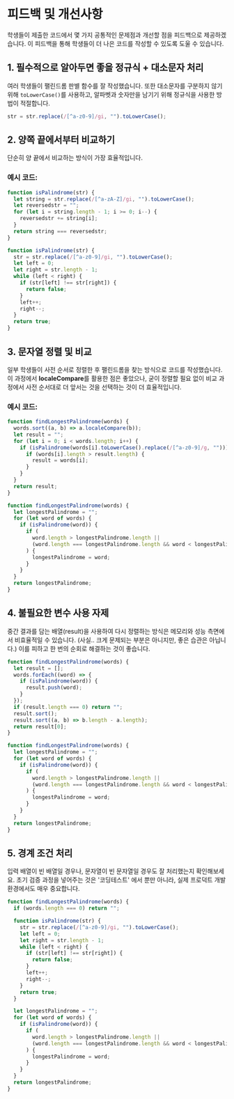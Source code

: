 # 피드백 및 개선사항

학생들이 제출한 코드에서 몇 가지 공통적인 문제점과 개선할 점을 피드백으로 제공하겠습니다. 이 피드백을 통해 학생들이 더 나은 코드를 작성할 수 있도록 도울 수 있습니다.

## 1. 필수적으로 알아두면 좋을 정규식 + 대소문자 처리

여러 학생들이 팰린드롬 판별 함수를 잘 작성했습니다.
또한 대소문자를 구분하지 않기 위해 `toLowerCase()`를 사용하고, 알파벳과 숫자만을 남기기 위해 정규식을 사용한 방법이 적절합니다.

```javascript
str = str.replace(/[^a-z0-9]/gi, "").toLowerCase();
```

## 2. 양쪽 끝에서부터 비교하기

단순히 양 끝에서 비교하는 방식이 가장 효율적입니다.

### 예시 코드:

```javascript
function isPalindrome(str) {
  let string = str.replace(/[^a-zA-Z]/gi, "").toLowerCase();
  let reversedstr = "";
  for (let i = string.length - 1; i >= 0; i--) {
    reversedstr += string[i];
  }
  return string === reversedstr;
}
```

```javascript
function isPalindrome(str) {
  str = str.replace(/[^a-z0-9]/gi, "").toLowerCase();
  let left = 0;
  let right = str.length - 1;
  while (left < right) {
    if (str[left] !== str[right]) {
      return false;
    }
    left++;
    right--;
  }
  return true;
}
```

## 3. 문자열 정렬 및 비교

일부 학생들이 사전 순서로 정렬한 후 팰린드롬을 찾는 방식으로 코드를 작성했습니다.
이 과정에서 **localeCompare**를 활용한 점은 좋았으나, 굳이 정렬할 필요 없이 비교 과정에서 사전 순서대로 더 앞서는 것을 선택하는 것이 더 효율적입니다.

### 예시 코드:

```javascript
function findLongestPalindrome(words) {
  words.sort((a, b) => a.localeCompare(b));
  let result = "";
  for (let i = 0; i < words.length; i++) {
    if (isPalindrome(words[i].toLowerCase().replace(/[^a-z0-9]/g, ""))) {
      if (words[i].length > result.length) {
        result = words[i];
      }
    }
  }
  return result;
}
```

```javascript
function findLongestPalindrome(words) {
  let longestPalindrome = "";
  for (let word of words) {
    if (isPalindrome(word)) {
      if (
        word.length > longestPalindrome.length ||
        (word.length === longestPalindrome.length && word < longestPalindrome)
      ) {
        longestPalindrome = word;
      }
    }
  }
  return longestPalindrome;
}
```

## 4. 불필요한 변수 사용 자제

중간 결과를 담는 배열(result)을 사용하여 다시 정렬하는 방식은 메모리와 성능 측면에서 비효율적일 수 있습니다.
(사실.. 크게 문제되는 부분은 아니지만, 좋은 습관은 아닙니다.)
이를 피하고 한 번의 순회로 해결하는 것이 좋습니다.

```javascript
function findLongestPalindrome(words) {
  let result = [];
  words.forEach((word) => {
    if (isPalindrome(word)) {
      result.push(word);
    }
  });
  if (result.length === 0) return "";
  result.sort();
  result.sort((a, b) => b.length - a.length);
  return result[0];
}
```

```javascript
function findLongestPalindrome(words) {
  let longestPalindrome = "";
  for (let word of words) {
    if (isPalindrome(word)) {
      if (
        word.length > longestPalindrome.length ||
        (word.length === longestPalindrome.length && word < longestPalindrome)
      ) {
        longestPalindrome = word;
      }
    }
  }
  return longestPalindrome;
}
```

## 5. 경계 조건 처리

입력 배열이 빈 배열일 경우나, 문자열이 빈 문자열일 경우도 잘 처리했는지 확인해보세요.
초기 검증 과정을 넣어주는 것은 '코딩테스트' 에서 뿐만 아니라, 실제 프로덕트 개발환경에서도 매우 중요합니다.

```javascript
function findLongestPalindrome(words) {
  if (words.length === 0) return "";

  function isPalindrome(str) {
    str = str.replace(/[^a-z0-9]/gi, "").toLowerCase();
    let left = 0;
    let right = str.length - 1;
    while (left < right) {
      if (str[left] !== str[right]) {
        return false;
      }
      left++;
      right--;
    }
    return true;
  }

  let longestPalindrome = "";
  for (let word of words) {
    if (isPalindrome(word)) {
      if (
        word.length > longestPalindrome.length ||
        (word.length === longestPalindrome.length && word < longestPalindrome)
      ) {
        longestPalindrome = word;
      }
    }
  }
  return longestPalindrome;
}
```
